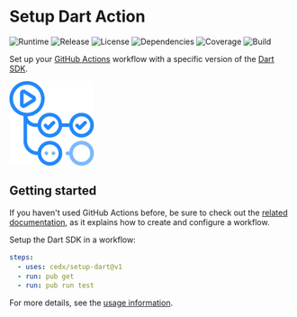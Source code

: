 # Setup Dart Action
![Runtime](https://img.shields.io/badge/node-%3E%3D12.16-brightgreen.svg) ![Release](https://img.shields.io/badge/action-v1.3.0-blue.svg) ![License](https://img.shields.io/badge/licence-MIT-green.svg) ![Dependencies](https://david-dm.org/cedx/setup-dart.svg) ![Coverage](https://coveralls.io/repos/github/cedx/setup-dart/badge.svg) ![Build](https://github.com/cedx/setup-dart/workflows/build/badge.svg)

Set up your [GitHub Actions](https://github.com/features/actions) workflow with a specific version of the [Dart SDK](https://dart.dev/tools/sdk).

![GitHub Actions](img/github_actions.png)

## Getting started
If you haven't used GitHub Actions before, be sure to check out the [related documentation](https://help.github.com/en/actions), as it explains how to create and configure a workflow.

Setup the Dart SDK in a workflow:

```yaml
steps:
  - uses: cedx/setup-dart@v1
  - run: pub get
  - run: pub run test
```

For more details, see the [usage information](usage.md).

